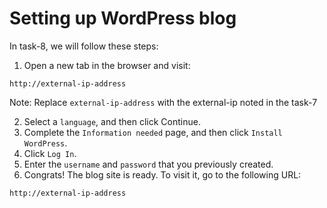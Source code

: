 # Setting up WordPress blog

In task-8, we will follow these steps:

1. Open a new tab in the browser and visit:
```browser
http://external-ip-address
```
Note: Replace `external-ip-address` with the external-ip noted in the task-7

2. Select a `language`, and then click Continue.
3. Complete the `Information needed` page, and then click `Install WordPress`.
4. Click `Log In`.
5. Enter the `username` and `password` that you previously created.
6. Congrats! The blog site is ready. To visit it, go to the following URL:
```browser
http://external-ip-address
```

 
